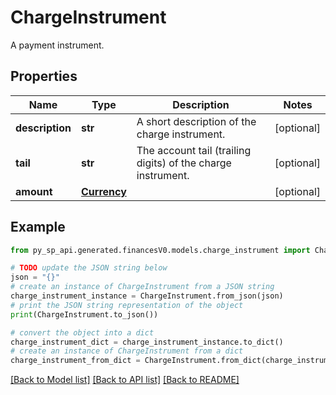 # ChargeInstrument

A payment instrument.

## Properties

Name | Type | Description | Notes
------------ | ------------- | ------------- | -------------
**description** | **str** | A short description of the charge instrument. | [optional] 
**tail** | **str** | The account tail (trailing digits) of the charge instrument. | [optional] 
**amount** | [**Currency**](Currency.md) |  | [optional] 

## Example

```python
from py_sp_api.generated.financesV0.models.charge_instrument import ChargeInstrument

# TODO update the JSON string below
json = "{}"
# create an instance of ChargeInstrument from a JSON string
charge_instrument_instance = ChargeInstrument.from_json(json)
# print the JSON string representation of the object
print(ChargeInstrument.to_json())

# convert the object into a dict
charge_instrument_dict = charge_instrument_instance.to_dict()
# create an instance of ChargeInstrument from a dict
charge_instrument_from_dict = ChargeInstrument.from_dict(charge_instrument_dict)
```
[[Back to Model list]](../README.md#documentation-for-models) [[Back to API list]](../README.md#documentation-for-api-endpoints) [[Back to README]](../README.md)


